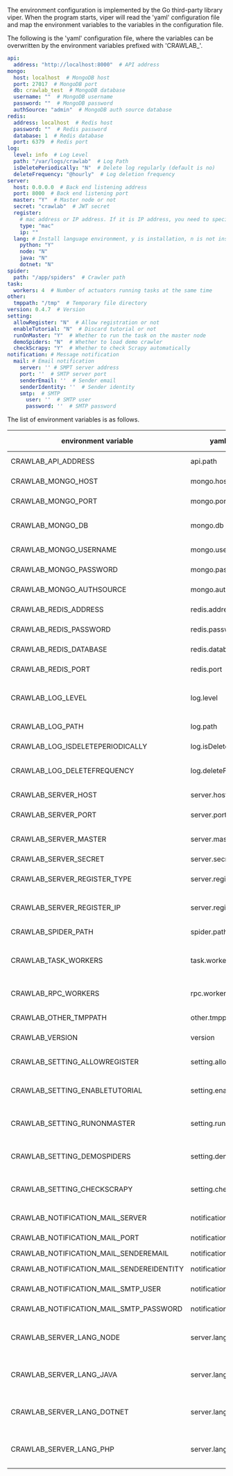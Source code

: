 The environment configuration is implemented by the Go third-party library viper. When the program starts, viper will read the 'yaml' configuration file and map the environment variables to the variables in the configuration file.

The following is the 'yaml' configuration file, where the variables can be overwritten by the environment variables prefixed with 'CRAWLAB_'.

```yaml
api:
  address: "http://localhost:8000"  # API address
mongo:
  host: localhost  # MongoDB host
  port: 27017  # MongoDB port
  db: crawlab_test  # MongoDB database
  username: ""  # MongoDB username
  password: ""  # MongoDB password
  authSource: "admin"  # MongoDB auth source database
redis:
  address: localhost  # Redis host
  password: ""  # Redis password
  database: 1  # Redis database
  port: 6379  # Redis port
log:
  level: info  # Log Level
  path: "/var/logs/crawlab"  # Log Path
  isDeletePeriodically: "N"  # Delete log regularly (default is no)
  deleteFrequency: "@hourly"  # Log deletion frequency
server:
  host: 0.0.0.0  # Back end listening address
  port: 8000  # Back end listening port
  master: "Y"  # Master node or not
  secret: "crawlab"  # JWT secret
  register:
    # mac address or IP address. If it is IP address, you need to specify IP manually
    type: "mac"
    ip: ""
  lang: # Install language environment, y is installation, n is not installation
    python: "Y"
    node: "N"
    java: "N"
    dotnet: "N"
spider:
  path: "/app/spiders"  # Crawler path
task:
  workers: 4  # Number of actuators running tasks at the same time
other:
  tmppath: "/tmp"  # Temporary file directory
version: 0.4.7  # Version
setting:
  allowRegister: "N"  # Allow registration or not
  enableTutorial: "N"  # Discard tutorial or not
  runOnMaster: "Y"  # Whether to run the task on the master node
  demoSpiders: "N"  # Whether to load demo crawler
  checkScrapy: "Y"  # Whether to check Scrapy automatically
notification: # Message notification 
  mail: # Email notification
    server: '' # SMPT server address
    port: ''  # SMTP server port
    senderEmail: ''  # Sender email
    senderIdentity: ''  # Sender identity
    smtp:  # SMTP
      user: ''  # SMTP user
      password: ''  # SMTP password
```

The list of environment variables is as follows.

environment variable | yaml variable path | description | default | Possible values
--- | --- | --- | --- | ---
CRAWLAB_API_ADDRESS | api.path | front end API address | http://localhost:8000 | any value
CRAWLAB_MONGO_HOST | mongo.host | MongoDB Host address | localhost | any value
CRAWLAB_MONGO_PORT | mongo.port | MongoDB port | 27017 | any value
CRAWLAB_MONGO_DB | mongo.db | MongoDB database name | crawlab_test | any value
CRAWLAB_MONGO_USERNAME | mongo.username | MongoDB username | null | any value
CRAWLAB_MONGO_PASSWORD | mongo.password | MongoDB password | null | any value
CRAWLAB_MONGO_AUTHSOURCE | mongo.authSource | MongoDB authSource | null | any value
CRAWLAB_REDIS_ADDRESS  | redis.address  | Redis address | localhost | any value
CRAWLAB_REDIS_PASSWORD | redis.password | Redis password | null | any value
CRAWLAB_REDIS_DATABASE | redis.database | Redis db | 1 | numerical value
CRAWLAB_REDIS_PORT | redis.port | Redis port | null | numerical value
CRAWLAB_LOG_LEVEL | log.level | log level | info | debug, info, warn, error
CRAWLAB_LOG_PATH | log.path | directory of task log | `/var/logs/crawlab` | any value
CRAWLAB_LOG_ISDELETEPERIODICALLY | log.isDeletePeriodically | delete log regularly | Y | Y, N
CRAWLAB_LOG_DELETEFREQUENCY | log.deleteFrequency | delete log frequency regularly | @hourly | any value
CRAWLAB_SERVER_HOST | server.host | server binding IP | 0.0.0.0 | any value
CRAWLAB_SERVER_PORT | server.port | server binding port | 8000 | any value
CRAWLAB_SERVER_MASTER | server.master | whether this node is the master node | N | Y, N
CRAWLAB_SERVER_SECRET | server.secret | server key | crawlab | any value
CRAWLAB_SERVER_REGISTER_TYPE | server.register.type | node registration category | mac | mac, ip, hostname
CRAWLAB_SERVER_REGISTER_IP | server.register.ip | node registration IP | null | any value
CRAWLAB_SPIDER_PATH | spider.path | crawler directory | /app/spiders | any value
CRAWLAB_TASK_WORKERS | task.workers | number of tasks executed in parallel | 4 | any numerical value
CRAWLAB_RPC_WORKERS | rpc.workers | RPC number of processes | 16 | any numerical value
CRAWLAB_OTHER_TMPPATH | other.tmppath | temporary file directory | /tmp | any value
CRAWLAB_VERSION | version |version No | corresponding version No | any value
CRAWLAB_SETTING_ALLOWREGISTER |setting.allowRegister | allow registration or not | N | Y, N
CRAWLAB_SETTING_ENABLETUTORIAL |setting.enableTutorial | enable tutorial or not | N | Y, N
CRAWLAB_SETTING_RUNONMASTER |setting.runOnMaster | whether to run the task in the master node | Y | Y, N
CRAWLAB_SETTING_DEMOSPIDERS |setting.demoSpiders | use demo crawler or not | N | Y, N
CRAWLAB_SETTING_CHECKSCRAPY |setting.checkScrapy | whether to check Scrapy automatically | Y | Y, N
CRAWLAB_NOTIFICATION_MAIL_SERVER |notification.mail.server | SMPT server address |null|any value
CRAWLAB_NOTIFICATION_MAIL_PORT |notification.mail.port | SMPT server port |null|any value
CRAWLAB_NOTIFICATION_MAIL_SENDEREMAIL |notification.mail.senderEmail | sender email |null|any value
CRAWLAB_NOTIFICATION_MAIL_SENDEREIDENTITY |notification.mail.senderIdentity | sender identity |null|any value
CRAWLAB_NOTIFICATION_MAIL_SMTP_USER |notification.mail.smtp | SMTP username |null|any value
CRAWLAB_NOTIFICATION_MAIL_SMTP_PASSWORD |notification.mail.password | SMTP  password |null|any value
CRAWLAB_SERVER_LANG_NODE | server.lang.node | Preinstalling Node.js language environment | null | Y, N
CRAWLAB_SERVER_LANG_JAVA | server.lang.java | Preinstalling Java language environment | null | Y, N
CRAWLAB_SERVER_LANG_DOTNET | server.lang.dotnet | Preinstalling .Net Core language environment | null | Y, N
CRAWLAB_SERVER_LANG_PHP | server.lang.php | Preinstalling PHP language environment | null | Y, N
